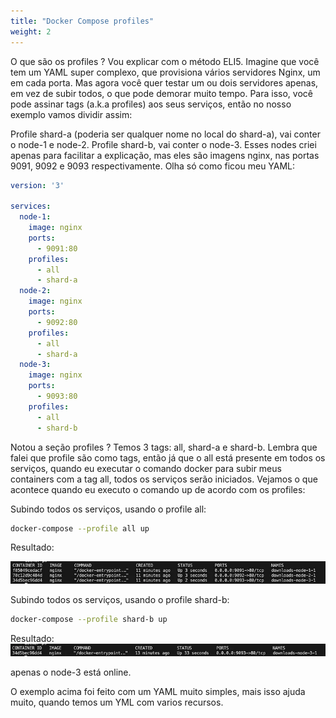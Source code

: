 ```yaml
---
title: "Docker Compose profiles"
weight: 2
---
```


O que são os profiles ? Vou explicar com o método ELI5. Imagine que você tem um YAML super complexo, que provisiona vários servidores Nginx, um em cada porta. Mas agora você quer testar um ou dois servidores apenas, em vez de subir todos, o que pode demorar muito tempo. Para isso, você pode assinar tags (a.k.a profiles) aos seus serviços, então no nosso exemplo vamos dividir assim:

Profile shard-a (poderia ser qualquer nome no local do shard-a), vai conter o node-1 e node-2.
Profile shard-b, vai conter o node-3.
Esses nodes criei apenas para facilitar a explicação, mas eles são imagens nginx, nas portas 9091, 9092 e 9093 respectivamente. Olha só como ficou meu YAML:

```yaml
version: '3'

services:
  node-1:
    image: nginx
    ports:
      - 9091:80
    profiles:
      - all
      - shard-a
  node-2:
    image: nginx
    ports:
      - 9092:80
    profiles:
      - all
      - shard-a
  node-3:
    image: nginx
    ports:
      - 9093:80
    profiles:
      - all
      - shard-b
```

Notou a seção profiles ? Temos 3 tags: all, shard-a e shard-b. Lembra que falei que profile são como tags, então já que o all está presente em todos os serviços, quando eu executar o comando docker para subir meus containers com a tag all, todos os serviços serão iniciados. Vejamos o que acontece quando eu executo o comando up de acordo com os profiles:

Subindo todos os serviços, usando o profile all:

```bash
docker-compose --profile all up
```

Resultado:

![Todos os nods](assets/resultado-todos-nods.webp)

Subindo todos os serviços, usando o profile shard-b:

```bash
docker-compose --profile shard-b up
```

Resultado:
![Todos os nods](assets/apenas-o-node.webp)

apenas o node-3 está online.

O exemplo acima foi feito com um YAML muito simples, mais isso ajuda muito, quando temos um YML com varios recursos.

